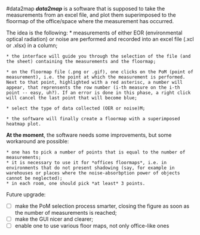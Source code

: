 #data2map
***data2map*** is a software that is supposed to take the measurements from an excel file, and plot them superimposed to the floormap of the office/space where the measurement has occurred.

The idea is the following:
	* measurements of either EOR (environmental optical radiation) or noise are performed and recorded into an excel file (.xcl or .xlsx) in a column;

	* the interface will guide you through the selection of the file (and the sheet) containing the measurements and the floormap;

	* on the floormap file (.png or .gif), one clicks on the PoM (point of measurement), i.e. the point at which the measurement is performed. Next to that point, highlighted with a red asterisc, a number will appear, that reprensents the row number (i-th measure on the i-th point -- easy, uh?). If an error is done in this phase, a right click will cancel the last point that will become blue;

	* select the type of data collected (OER or noise)M;

	* the software will finally create a floormap with a superimposed heatmap plot.

**At the moment**, the software needs some improvements, but some workaround are possible:

	* one has to pick a number of points that is equal to the number of measurements;
	* it is necessary to use it for *offices floormaps*, i.e. in environments that do not present shadowing (say, for example in warehouses or places where the noise-absorbption power of objects cannot be neglected);
	* in each room, one should pick *at least* 3 points. 

Future upgrade:
- [ ] make the PoM selection process smarter, closing the figure as soon as the number of measurements is reached;
- [ ] make the GUI nicer and clearer;
- [ ] enable one to use various floor maps, not only office-like ones
